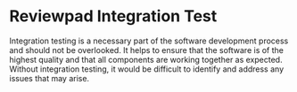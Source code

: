# Reviewpad Integration Test

Integration testing is a necessary part of the software development process and should not be overlooked. It helps to ensure that the software is of the highest quality and that all components are working together as expected. Without integration testing, it would be difficult to identify and address any issues that may arise.